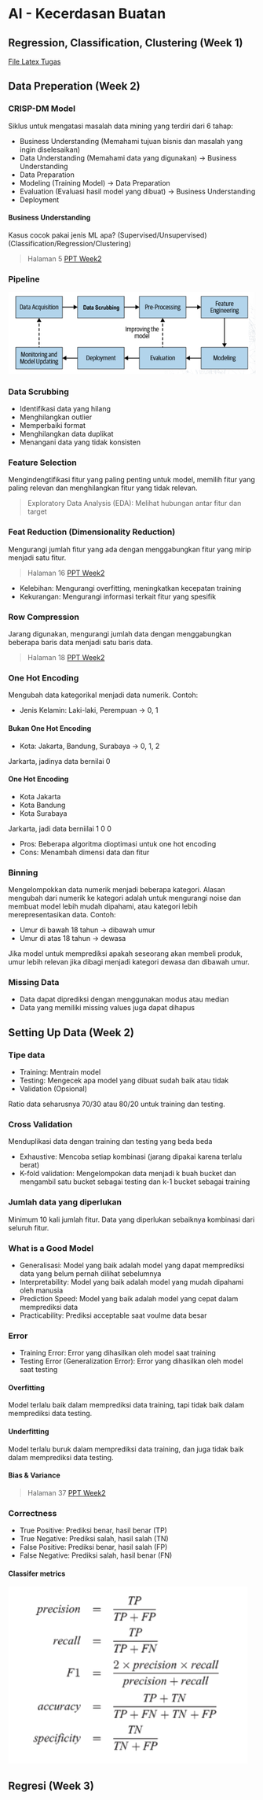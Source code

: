 # AI - Kecerdasan Buatan

## Regression, Classification, Clustering (Week 1)

[File Latex Tugas](./Tugas/TK01.tex)

## Data Preperation (Week 2) 

### CRISP-DM Model

Siklus untuk mengatasi masalah data mining yang terdiri dari 6 tahap:

- Business Understanding (Memahami tujuan bisnis dan masalah yang ingin diselesaikan)
- Data Understanding (Memahami data yang digunakan) -> Business Understanding
- Data Preparation
- Modeling (Training Model) -> Data Preparation
- Evaluation (Evaluasi hasil model yang dibuat) -> Business Understanding
- Deployment

#### Business Understanding

Kasus cocok pakai jenis ML apa? (Supervised/Unsupervised) (Classification/Regression/Clustering)

> Halaman 5 [PPT Week2](./Files/Week2.pdf)

### Pipeline

![Pipeline](./Files/Week2.png)

### Data Scrubbing

- Identifikasi data yang hilang
- Menghilangkan outlier
- Memperbaiki format
- Menghilangkan data duplikat
- Menangani data yang tidak konsisten

### Feature Selection

Mengindengtifikasi fitur yang paling penting untuk model, memilih fitur yang paling relevan dan menghilangkan fitur yang tidak relevan.

> Exploratory Data Analysis (EDA): Melihat hubungan antar fitur dan target

### Feat Reduction (Dimensionality Reduction)

Mengurangi jumlah fitur yang ada dengan menggabungkan fitur yang mirip menjadi satu fitur.

> Halaman 16 [PPT Week2](./Files/Week2.pdf)

- Kelebihan: Mengurangi overfitting, meningkatkan kecepatan training
- Kekurangan: Mengurangi informasi terkait fitur yang spesifik

### Row Compression

Jarang digunakan, mengurangi jumlah data dengan menggabungkan beberapa baris data menjadi satu baris data.

> Halaman 18 [PPT Week2](./Files/Week2.pdf)

### One Hot Encoding

Mengubah data kategorikal menjadi data numerik. Contoh:

- Jenis Kelamin: Laki-laki, Perempuan -> 0, 1

#### Bukan One Hot Encoding

- Kota: Jakarta, Bandung, Surabaya -> 0, 1, 2

Jarkarta, jadinya data bernilai 0

#### One Hot Encoding

- Kota Jakarta
- Kota Bandung
- Kota Surabaya

Jarkarta, jadi data berniilai 1 0 0 

- Pros: Beberapa algoritma dioptimasi untuk one hot encoding
- Cons: Menambah dimensi data dan fitur

### Binning

Mengelompokkan data numerik menjadi beberapa kategori. Alasan mengubah dari numerik ke kategori adalah untuk mengurangi noise dan membuat model lebih mudah dipahami, atau kategori lebih merepresentasikan data. Contoh:

- Umur di bawah 18 tahun -> dibawah umur
- Umur di atas 18 tahun -> dewasa

Jika model untuk memprediksi apakah seseorang akan membeli produk, umur lebih relevan jika dibagi menjadi kategori dewasa dan dibawah umur.

### Missing Data

- Data dapat diprediksi dengan menggunakan modus atau median
- Data yang memiliki missing values juga dapat dihapus

## Setting Up Data (Week 2)

### Tipe data

- Training: Mentrain model
- Testing: Mengecek apa model yang dibuat sudah baik atau tidak
- Validation (Opsional)

Ratio data seharusnya 70/30 atau 80/20 untuk training dan testing.

### Cross Validation

Menduplikasi data dengan training dan testing yang beda beda

- Exhaustive: Mencoba setiap kombinasi (jarang dipakai karena terlalu berat)
- K-fold validation: Mengelompokan data menjadi k buah bucket dan mengambil satu bucket sebagai testing dan k-1 bucket sebagai training

### Jumlah data yang diperlukan

Minimum 10 kali jumlah fitur. Data yang diperlukan sebaiknya kombinasi dari seluruh fitur.

### What is a Good Model

- Generalisasi: Model yang baik adalah model yang dapat memprediksi data yang belum pernah dilihat sebelumnya
- Interpretability: Model yang baik adalah model yang mudah dipahami oleh manusia
- Prediction Speed: Model yang baik adalah model yang cepat dalam memprediksi data
- Practicability: Prediksi acceptable saat voulme data besar

### Error

- Training Error: Error yang dihasilkan oleh model saat training
- Testing Error (Generalization Error): Error yang dihasilkan oleh model saat testing

#### Overfitting

Model terlalu baik dalam memprediksi data training, tapi tidak baik dalam memprediksi data testing.

#### Underfitting

Model terlalu buruk dalam memprediksi data training, dan juga tidak baik dalam memprediksi data testing.

#### Bias & Variance

> Halaman 37 [PPT Week2](./Files/Week2.pdf)

### Correctness

- True Positive: Prediksi benar, hasil benar (TP)
- True Negative: Prediksi salah, hasil salah (TN)
- False Positive: Prediksi benar, hasil salah (FP)
- False Negative: Prediksi salah, hasil benar (FN)

#### Classifer metrics

![Classifier Metrics](./Files/Week2a.png)

## Regresi (Week 3)

